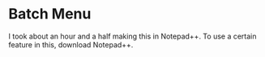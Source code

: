 # Batch Menu
I took about an hour and a half making this in Notepad++.
To use a certain feature in this, download Notepad++.
